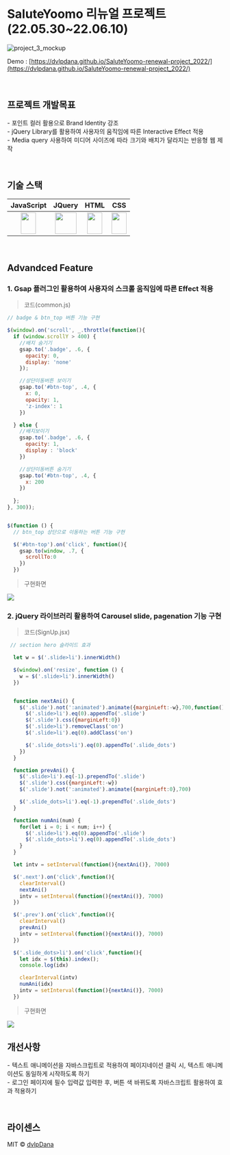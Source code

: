 # SaluteYoomo 리뉴얼 프로젝트(22.05.30~22.06.10)

![project_3_mockup](https://user-images.githubusercontent.com/102039456/187319935-bfed9983-ed38-4cda-9fdd-95b7137c2d60.jpg)

Demo : [https://dvlpdana.github.io/SaluteYoomo-renewal-project_2022/](https://dvlpdana.github.io/SaluteYoomo-renewal-project_2022/)

<br />

## 프로젝트 개발목표

<p align="justify" lineHeight="1.6" >
-  포인트 컬러 활용으로 Brand Identity 강조 <br/ >
-  jQuery Library를 활용하여 사용자의 움직임에 따른 Interactive Effect 적용 <br/ >
-  Media query 사용하여 미디어 사이즈에 따라 크기와 배치가 달라지는 반응형 웹 제작 <br/ >
</p>

<br />

## 기술 스택

| JavaScript |    JQuery   |    HTML   |   CSS   |
| :--------: | :---------: | :------: | :------: |
|   <img src="https://user-images.githubusercontent.com/102039456/187168448-0611cda1-c3e6-4fd7-bc1c-30da00bab9cd.png" width="35" height="50" >    |   <img src="https://user-images.githubusercontent.com/102039456/187320976-6a4d77f3-31e8-47c0-b1c6-ab0589b2bfd1.png" width="50" height="50" >    |   <img src="https://user-images.githubusercontent.com/102039456/187320974-e67dcaa0-529e-4092-956c-56f3c92c0770.png" width="35" height="50" >   |   <img src="https://user-images.githubusercontent.com/102039456/187320969-00071316-6aae-4612-9991-102a10bf055d.png" width="35" height="50" >   |

<br>

## Advandced Feature

### 1. Gsap 플러그인 활용하여 사용자의 스크롤 움직임에 따른 Effect 적용
> 코드(common.js)
```javascript
// badge & btn_top 버튼 기능 구현

$(window).on('scroll', _.throttle(function(){
  if (window.scrollY > 400) {
    //배지 숨기기
    gsap.to('.badge', .6, {
      opacity: 0,
      display: 'none'
    });

    //상단이동버튼 보이기
    gsap.to('#btn-top', .4, {
      x: 0,
      opacity: 1,
      'z-index': 1
    })

  } else {
    //배지보이기
    gsap.to('.badge', .6, {
      opacity: 1,
      display : 'block'
    })

    //상단이동버튼 숨기기
    gsap.to('#btn-top', .4, {
      x: 200
    })
    
  };
}, 300));


$(function () {
  // btn_top 상단으로 이동하는 버튼 기능 구현

  $('#btn-top').on('click', function(){
    gsap.to(window, .7, {
      scrollTo:0
    })
  })
```

> 구현화면
<img src="https://user-images.githubusercontent.com/102039456/187323188-c21c8852-2cf3-447f-b0a8-e4a62e9e6280.gif">

### 2. jQuery 라이브러리 활용하여 Carousel slide, pagenation 기능 구현
> 코드(SignUp.jsx)
```javascript
 // section hero 슬라이드 효과

  let w = $('.slide>li').innerWidth()

  $(window).on('resize', function () {
    w = $('.slide>li').innerWidth()
  })


  function nextAni() {
    $('.slide').not(':animated').animate({marginLeft:-w},700,function(){
      $('.slide>li').eq(0).appendTo('.slide')
      $('.slide').css({marginLeft:0})
      $('.slide>li').removeClass('on')
      $('.slide>li').eq(0).addClass('on')

      $('.slide_dots>li').eq(0).appendTo('.slide_dots')
    })    
  }

  function prevAni() {
    $('.slide>li').eq(-1).prependTo('.slide')
    $('.slide').css({marginLeft:-w})
    $('.slide').not(':animated').animate({marginLeft:0},700)

    $('.slide_dots>li').eq(-1).prependTo('.slide_dots')
  }

  function numAni(num) {
    for(let i = 0; i < num; i++) {
      $('.slide>li').eq(0).appendTo('.slide')
      $('.slide_dots>li').eq(0).appendTo('.slide_dots')
    }
  }

  let intv = setInterval(function(){nextAni()}, 7000)

  $('.next').on('click',function(){
    clearInterval()
    nextAni()
    intv = setInterval(function(){nextAni()}, 7000)
  })

  $('.prev').on('click',function(){
    clearInterval()
    prevAni()
    intv = setInterval(function(){nextAni()}, 7000)
  })

  $('.slide_dots>li').on('click',function(){
    let idx = $(this).index();
    console.log(idx)

    clearInterval(intv)
    numAni(idx)
    intv = setInterval(function(){nextAni()}, 7000)
  })

```
> 구현화면
<img src="https://user-images.githubusercontent.com/102039456/187323300-f0dd71e8-0136-4b89-ae70-05110bc85b11.gif">

<br />

## 개선사항

<p align="justify">
- 텍스트 애니메이션을 자바스크립트로 적용하여 페이지네이션 클릭 시, 텍스트 애니메이션도 동일하게 시작하도록 하기 <br/>
- 로그인 페이지에 필수 입력값 입력한 후, 버튼 색 바뀌도록 자바스크립트 활용하여 효과 적용하기
</p>

<br />

## 라이센스

MIT &copy; [dvlpDana](mailto:colleksql3@gmail.com)



